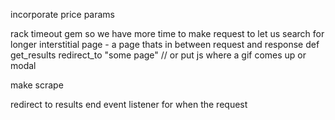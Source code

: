 incorporate price params

rack timeout gem so we have more time to make request to let us search for longer
interstitial page - a page thats in between request and response
def get_results
  redirect_to "some page" // or put js where a gif comes up or modal

  make scrape

  redirect to results
end
event listener for when the request




